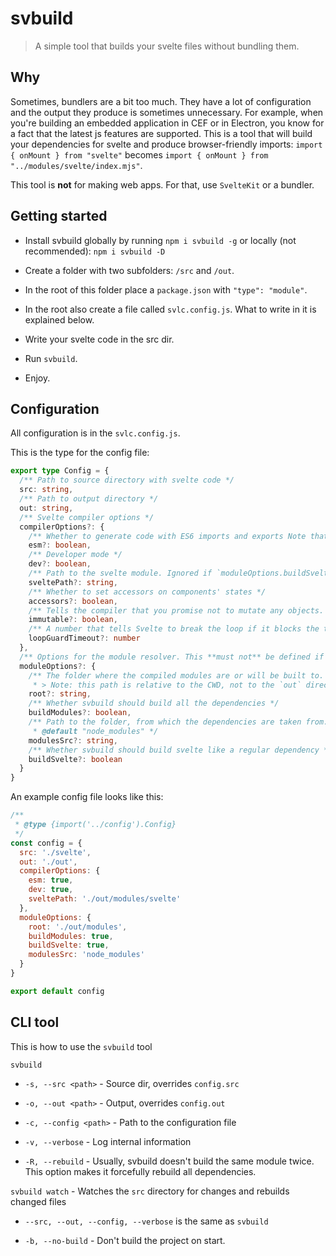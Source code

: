 # svbuild

>  A simple tool that builds your svelte files without bundling them.

## Why

Sometimes, bundlers are a bit too much. They have a lot of configuration and the output they produce is sometimes unnecessary. For example, when you're building an embedded application in CEF or in Electron, you know for a fact that the latest js features are supported. This is a tool that will build your dependencies for svelte and produce browser-friendly imports: `import { onMount } from "svelte"` becomes `import { onMount } from "../modules/svelte/index.mjs"`.

This tool is **not** for making web apps. For that, use `SvelteKit` or a bundler.

## Getting started

- Install svbuild globally by running `npm i svbuild -g` or locally (not recommended): `npm i svbuild -D`

- Create a folder with two subfolders: `/src` and `/out`.

- In the root of this folder place a `package.json` with `"type": "module"`.

- In the root also create a file called `svlc.config.js`. What to write in it is explained below.

- Write your svelte code in the src dir.

- Run `svbuild`.

- Enjoy.

## Configuration

All configuration is in the `svlc.config.js`.

This is the type for the config file:

```ts
export type Config = {
  /** Path to source directory with svelte code */
  src: string,
  /** Path to output directory */
  out: string,
  /** Svelte compiler options */
  compilerOptions?: {
    /** Whether to generate code with ES6 imports and exports Note that svbuild doesn't provide a `require()` funtion! */
    esm?: boolean,
    /** Developer mode */
    dev?: boolean,
    /** Path to the svelte module. Ignored if `moduleOptions.buildSvelte` is `true` */
    sveltePath?: string,
    /** Whether to set accessors on components' states */
    accessors?: boolean,
    /** Tells the compiler that you promise not to mutate any objects. This allows it to be less conservative about checking whether values have changed. */
    immutable?: boolean,
    /** A number that tells Svelte to break the loop if it blocks the thread for more than `loopGuardTimeout` ms. This is useful to prevent infinite loops. Only available when `dev: true` */
    loopGuardTimeout?: number
  },
  /** Options for the module resolver. This **must not** be defined if `compilerOptions.esm` is `false` */
  moduleOptions?: {
    /** The folder where the compiled modules are or will be built to.
     * > Note: this path is relative to the CWD, not to the `out` directory */
    root?: string,
    /** Whether svbuild should build all the dependencies */
    buildModules?: boolean,
    /** Path to the folder, from which the dependencies are taken from. Default is `./node_modules`
     * @default "node_modules" */
    modulesSrc?: string,
    /** Whether svbuild should build svelte like a regular dependency */
    buildSvelte?: boolean
  }
}
```

An example config file looks like this:

```js
/**
 * @type {import('../config').Config}
 */
const config = {
  src: './svelte',
  out: './out',
  compilerOptions: {
    esm: true,
    dev: true,
    sveltePath: './out/modules/svelte'
  },
  moduleOptions: {
    root: './out/modules',
    buildModules: true,
    buildSvelte: true,
    modulesSrc: 'node_modules'
  }
}

export default config
```

## CLI tool

This is how to use the `svbuild` tool

`svbuild`

- `-s, --src <path>` - Source dir, overrides `config.src`

- `-o, --out <path>` - Output, overrides `config.out`

- `-c, --config <path>` - Path to the configuration file

- `-v, --verbose` - Log internal information

- `-R, --rebuild` - Usually, svbuild doesn't build the same module twice. This option makes it forcefully rebuild all dependencies.

`svbuild watch` - Watches the `src` directory for changes and rebuilds changed files

- `--src, --out, --config, --verbose` is the same as `svbuild`

- `-b, --no-build` - Don't build the project on start.








